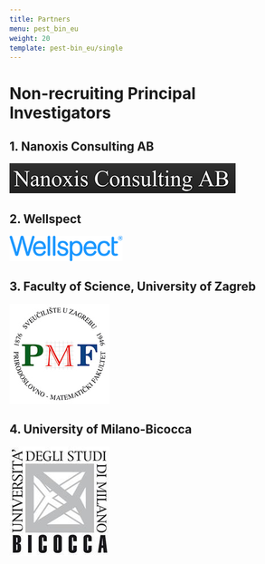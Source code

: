 ```yaml
---
title: Partners
menu: pest_bin_eu
weight: 20
template: pest-bin_eu/single
---
```

# Non-recruiting Principal Investigators

## 1. Nanoxis Consulting AB

![Nanoxis Consulting AB](img/logo_nanoxis-consulting-copy.png)

## 2. Wellspect

![Wellspect](img/logo_wellspect.png)

## 3. Faculty of Science, University of Zagreb

![Faculty of Science](img/logo-pmf.jpg)

## 4. University of Milano-Bicocca

![University of Milano-Bicocca](img/logo-bicocca.jpg)